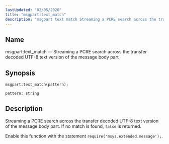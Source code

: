 ```yaml
---
lastUpdated: "02/05/2020"
title: "msgpart:text_match"
description: "msgpart text match Streaming a PCRE search across the transfer decoded UTF 8 text version of the message body part msgpart text match pattern Streaming a PCRE search across the transfer decoded UTF 8 text version of the message body part If no match is found false is returned Enable..."
---
```


<a name="lua.ref.msgpart_text_match"></a> 
## Name

msgpart:text_match — Streaming a PCRE search across the transfer decoded UTF-8 text version of the message body part

<a name="idp17166416"></a> 
## Synopsis

`msgpart:text_match(pattern);`

`pattern: string`<a name="idp17169344"></a> 
## Description

Streaming a PCRE search across the transfer decoded UTF-8 text version of the message body part. If no match is found, `false` is returned.

Enable this function with the statement `require('msys.extended.message');`.